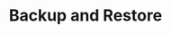---
title: Backup and Restore
description: Backup and Restore Volume Snapshots in Longhorn 
sidebar_position: 6
---